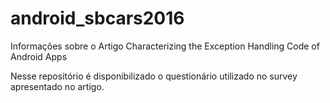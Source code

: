 # android_sbcars2016
Informações sobre o Artigo Characterizing the Exception Handling Code of Android Apps

Nesse repositório é disponibilizado o questionário utilizado no survey apresentado no artigo.
